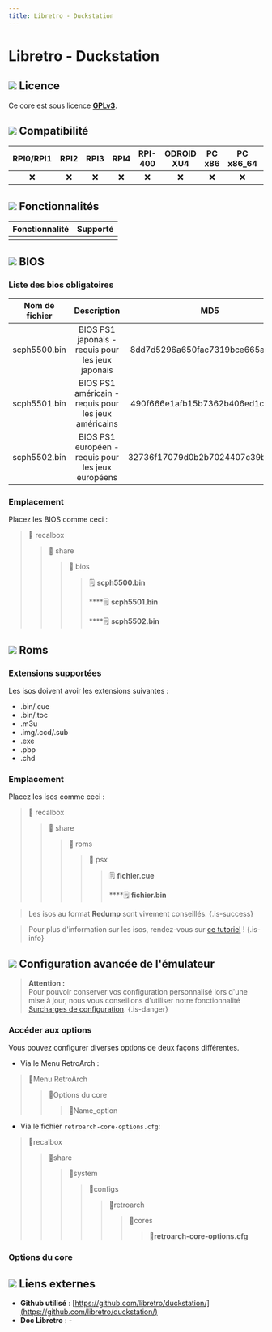 ```yaml
---
title: Libretro - Duckstation
---
```


# Libretro - Duckstation

 

## ![](./gerald-g-parchment-background-or-border-5.svg) Licence

Ce core est sous licence [**GPLv3**](https://github.com/libretro/duckstation/blob/master/LICENSE).

## ![](./compatibility.png) Compatibilité

| RPI0/RPI1 | RPI2 | RPI3 | RPI4 | RPI-400 | ODROID XU4 | PC x86 | PC x86\_64 | ODROID GO |
| :---: | :---: | :---: | :---: | :---: | :---: | :---: | :---: | :---: |
| ❌ | ❌ | ❌ | ❌ | ❌ | ❌ | ❌ | ❌ | ✅ |

## ![](./cogwheel-145804_640.png) Fonctionnalités

| Fonctionnalité | Supporté |
| :---: | :---: |
|  |  |

## ![](./tqfp32.svg) BIOS

### Liste des bios obligatoires

| **Nom de fichier** | Description | MD5 | Fourni |
| :---: | :---: | :---: | :---: |
| scph5500.bin | BIOS PS1 japonais - requis pour les jeux japonais | 8dd7d5296a650fac7319bce665a6a53c | ❌ |
| scph5501.bin | BIOS PS1 américain - requis pour les jeux américains | 490f666e1afb15b7362b406ed1cea246 | ❌ |
| scph5502.bin | BIOS PS1 européen - requis pour les jeux européens | 32736f17079d0b2b7024407c39bd3050 | ❌ |

### Emplacement

Placez les BIOS comme ceci :

> 📁 recalbox
>
> > 📁 share
> >
> > > 📁 bios
> > >
> > > > 🗒 **scph5500.bin**
> > > >
> > > > \*\*\*\*🗒 **scph5501.bin**
> > > >
> > > > \*\*\*\*🗒 **scph5502.bin**

## ![](./rom-30098_640.png) Roms

### **Extensions supportées**

Les isos doivent avoir les extensions suivantes :

* .bin/.cue
* .bin/.toc
* .m3u
* .img/.ccd/.sub
* .exe
* .pbp
* .chd

### Emplacement

Placez les isos comme ceci :

> 📁 recalbox
>
> > 📁 share
> >
> > > 📁 roms
> > >
> > > > 📁 psx
> > > >
> > > > > 🗒 **fichier.cue**
> > > > >
> > > > > \*\*\*\*🗒 **fichier.bin**


>Les isos au format **Redump** sont vivement conseillés.
{.is-success}


>Pour plus d'information sur les isos, rendez-vous sur [ce tutoriel](/fr/tutoriels/jeux/generalite/les-roms-et-les-isos) !
{.is-info}

## ![](./cogwheel-145804_640.png) Configuration avancée de l'émulateur


>**Attention :**  
>Pour pouvoir conserver vos configuration personnalisé lors d'une mise à jour, nous vous conseillons d'utiliser notre fonctionnalité [Surcharges de configuration](/fr/usage-avance/surcharge-de-configuration).
{.is-danger}

### Accéder aux options

Vous pouvez configurer diverses options de deux façons différentes.

* Via le Menu RetroArch :

> 📁Menu RetroArch
>
> > 📁Options du core
> >
> > > 🧩Name\_option

* Via le fichier `retroarch-core-options.cfg`:

> 📁recalbox
>
> > 📁share
> >
> > > 📁system
> > >
> > > > 📁configs
> > > >
> > > > > 📁retroarch
> > > > >
> > > > > > 📁cores
> > > > > >
> > > > > > > 🧩**retroarch-core-options.cfg**

### Options du core

## ![](./kisspng-web-development-world-wide-web-computer-icons-webs-world-wide-web-icon-png-5ab05c24477216.4540070115215073642927.png) Liens externes

* **Github utilisé** : [https://github.com/libretro/duckstation/](https://github.com/libretro/duckstation/)
* **Doc Libretro** : -

